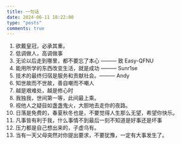 ```yaml
---
title: 一句话
date: 2024-06-11 18:22:00
type: "posts"
comments: true
---
```


1. 欲戴皇冠，必承其重。
2. 低调做人，高调做事
3. 无论以后走到哪里，都不要忘了本心 ——— 致 Easy-QFNU
4. 能用所学的东西改变生活，就是成功 ——— Sunr1se
5. 技术的最终归宿是服务和贡献社会。——— Andy
6. 知世故而不世故，善自嘲而不嘲人
7. 越是艰难处，越是修心时
8. 我独我，世间第一等，此间最上乘。
9. 视他人之疑目如盏盏鬼火，大胆地去走你的夜路。
10. 日落是免费的，春夏秋冬也是，不要觉得人生那么无望，希望你快乐。
11. 凡事皆有利于我，什么事情不到最后一刻不知道是好事还是坏事
12. 压力都是自己想出来的，子虚乌有。
13. 当有一天父母突然对你提出要求，不要犹豫，一定有大事发生了。
